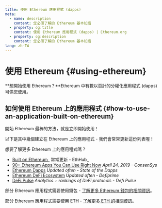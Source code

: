 ```yaml
---
title: 使用 Ethereum 應用程式 (dapps)
meta:
  - name: description
    content: 您必須了解的 Ethereum 基本知識
  - property: og:title
    content: 使用 Ethereum 應用程式 (dapps) | Ethereum.org
  - property: og:description
    content: 您必須了解的 Ethereum 基本知識
lang: zh-TW
---
```


# 使用 Ethereum {#using-ethereum}

<div class="featured">

**想開始使用 Ethereum？**Ethereum 中有數以百計的分權化應用程式 (dapps) 可供您使用。

</div>

## 如何使用 Ethereum 上的應用程式 {#how-to-use-an-application-built-on-ethereum}

開始 Ethereum 最棒的方法，就是立即開始使用！

以下是其中幾個建立在 Ethereum 上的應用程式 - 我們會常常更新這份列表喔！

<RandomAppList />

想要了解更多 Ethereum 上的應用程式嗎？

- [Built on Ethereum](https://docs.ethhub.io/built-on-ethereum/built-on-ethereum/)_ 常常更新 - EthHub_
- [90+ Ethereum Apps You Can Use Right Now](https://media.consensys.net/40-ethereum-apps-you-can-use-right-now-d643333769f7) _April 24, 2019 - ConsenSys_
- [Ethereum Dapps](https://www.stateofthedapps.com/rankings/platform/ethereum) _Updated often - State of the Dapps_
- [Ethereum DeFi Ecosystem](https://defiprime.com/ethereum) _Updated often - Defiprime_
- [DeFi Pulse](https://defipulse.com/) _Analytics + rankings of DeFi protocols - Defi Pulse_

部分 Ethereum 應用程式需要使用錢包 - [了解更多 Ethereum 錢包的相關資訊](/zh-tw/wallets/)。

部分 Ethereum 應用程式需要使用 ETH - [了解更多 ETH 的相關資訊](/zh-tw/eth/)。
